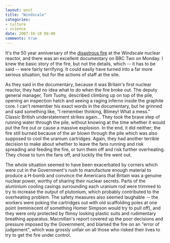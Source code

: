 ```yaml
---
layout: post
title: "Windscale"
categories:
- culture
- science
date: 2007-10-10 00:00
comments: true
---
```


<p>It's the 50 year anniversary of the <a href="http://news.bbc.co.uk/1/hi/sci/tech/7030281.stm">disastrous fire</a> at the Windscale nuclear reactor, and there was an excellent documentary on BBC Two on Monday. I knew the basic story of the fire, but not the details, which -- it has to be said -- were fairly terrifying. It could easily have turned into a far more serious situation, but for the actions of staff at the site.</p>

<p>As they said in the documentary, because it was Britain's first nuclear reactor, they had no idea what to do when the fire broke out. The deputy general manager, Tom Tuohy, described climbing up on top of the pile, opening an inspection hatch and seeing a raging inferno inside the graphite core. I can't remember his exact words in the documentary, but he grinned and said something like, "I remember thinking, Blimey! What a mess." Classic British understatement strikes again... They took the brave step of running water through the pile, without knowing at the time whether it would put the fire out or cause a massive explosion. In the end, it did neither; the fire still burned because of the air blown through the pile which was also supposed to cool the uranium cartridges. Again, they had another terrible decision to make about whether to leave the fans running and risk spreading and feeding the fire, or turn them off and risk further overheating. They chose to turn the fans off, and luckily the fire went out.</p>

<p>The whole situation seemed to have been exacerbated by corners which were cut in the Government's rush to manufacture enough material to produce a H-bomb and convince the Americans that Britain was a genuine nuclear power, worthy of sharing their nuclear secrets. Parts of the aluminium cooling casings surrounding each uranium rod were trimmed to try to increase the output of plutonium, which probably contributed to the overheating problem. The safety measures also seemed laughable -- the workers were poking the cartridges out with old scaffolding poles at one point (reminiscent of something Homer Simpson would try to pull off), and they were only protected by flimsy looking plastic suits and rudimentary breathing apparatus. Macmillan's report covered up the poor decisions and pressure imposed by the Government, and blamed the fire on an "error of judgement", which was grossly unfair on all those who risked their lives to try to get the fire under control.</p>


